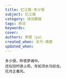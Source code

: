 ```yaml
---
title: 忆江南·多少恨
subject: 忆江南
category: 诗词歌赋
tags: 宋词
keywords: 
cover: 
authors: 李煜（yu）
created_when: 五代·南唐
updated_when: 
---
```


```
多少恨，昨夜梦魂中。
还似旧时游上苑，车如流水马如龙。
花月正春风。
```
